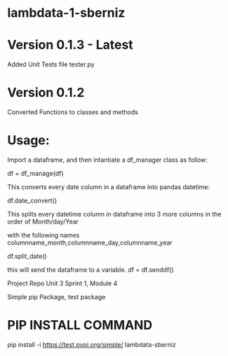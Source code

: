 # lambdata-1-sberniz

# Version 0.1.3 - Latest

Added Unit Tests file tester.py

# Version 0.1.2

Converted Functions to classes and methods

# Usage:

Import a dataframe, and then intantiate a df_manager class as follow:
 
df = df_manage(df)

This converts every date column in a dataframe into pandas datetime:

df.date_convert()

This splits every datetime column in dataframe into 3 more columns in the order of Month/day/Year

with the following names columnname_month,columnname_day,columnname_year

df.split_date()

this will send the dataframe to a variable. 
df = df.senddf()

Project Repo Unit 3 Sprint 1, Module 4

Simple pip Package, test package 

# PIP INSTALL COMMAND

pip install -i https://test.pypi.org/simple/ lambdata-sberniz

